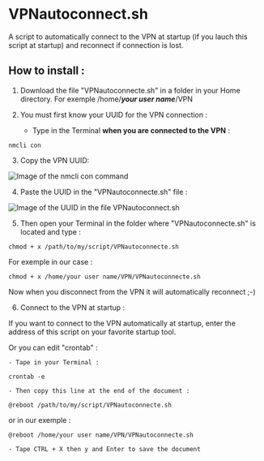 # VPNautoconnect.sh

A script to automatically connect to the VPN at startup (if you lauch this script at startup) and reconnect if connection is lost.


## How to install :

1. Download the file "VPNautoconnecte.sh" in a folder in your Home directory. For exemple /home/***your user name***/VPN

2. You must first know your UUID for the VPN connection :

    - Type in the Terminal **when you are connected to the VPN** :

`nmcli con`

3. Copy the VPN UUID:

![Image of the nmcli con command](https://github.com/pzim-devdata/Tools-for-Debian/blob/master/VPNautoconnect/Image1.png)

4. Paste the UUID in the "VPNautoconnecte.sh" file :

![Image of the UUID in the file VPNautoconnect.sh](https://github.com/pzim-devdata/Tools-for-Debian/blob/master/VPNautoconnect/Image2.png)

5. Then open your Terminal in the folder where "VPNautoconnecte.sh" is located and type :

`chmod + x /path/to/my/script/VPNautoconnecte.sh`

For exemple in our case :

`chmod + x /home/your user name/VPN/VPNautoconnecte.sh`

Now when you disconnect from the VPN it will automatically reconnect ;-)

6. Connect to the VPN at startup :

If you want to connect to the VPN automatically at startup, enter the address of this script on your favorite startup tool.

Or you can edit "crontab" :

    - Tape in your Terminal :
   
`crontab -e`

    - Then copy this line at the end of the document :

`@reboot /path/to/my/script/VPNautoconnecte.sh`

or in our exemple :

`@reboot /home/your user name/VPN/VPNautoconnecte.sh`


    - Tape CTRL + X then y and Enter to save the document
   
